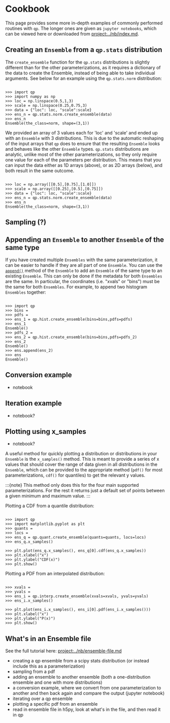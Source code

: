 # Cookbook

This page provides some more in-depth examples of commonly performed routines with `qp`. The longer ones are given as `jupyter notebooks`, which can be viewed here or downloaded from <project:../nb/index.md>.

## Creating an `Ensemble` from a `qp.stats` distribution

The `create_ensemble` function for the `qp.stats` distributions is slightly different than for the other parameterizations, as it requires a dictionary of the data to create the Ensemble, instead of being able to take individual arguments. See below for an example using the `qp.stats.norm` distribution:

```{doctest}

>>> import qp
>>> import numpy as np
>>> loc = np.linspace(0.5,1,3)
>>> scale = np.linspace(0.25,0.75,3)
>>> data = {"loc": loc, "scale":scale}
>>> ens_n = qp.stats.norm.create_ensemble(data)
>>> ens_n
Ensemble(the_class=norm, shape=(3,1))

```

We provided an array of 3 values each for 'loc' and 'scale' and ended up with an `Ensemble` with 3 distributions. This is due to the automatic reshaping of the input arrays that `qp` does to ensure that the resulting `Ensemble` looks and behaves like the other `Ensemble` types. `qp.stats` distributions are analytic, unlike most of the other parameterizations, so they only require one value for each of the parameters per distribution. This means that you can input the data either as 1D arrays (above), or as 2D arrays (below), and both result in the same outcome.

```{doctest}

>>> loc = np.array([[0.5],[0.75],[1.0]])
>>> scale = np.array([[0.25],[0.5],[0.75]])
>>> data = {"loc": loc, "scale":scale}
>>> ens_n = qp.stats.norm.create_ensemble(data)
>>> ens_n
Ensemble(the_class=norm, shape=(3,1))

```

## Sampling (?)

## Appending an `Ensemble` to another `Ensemble` of the same type

If you have created multiple `Ensembles` with the same parameterization, it can be easier to handle if they are all part of one `Ensemble`. You can use the [`append()`](#qp.Ensemble.append) method of the `Ensemble` to add an `Ensemble` of the same type to an existing `Ensemble`. This can only be done if the metadata for both `Ensembles` are the same. In particular, the coordinates (i.e. "xvals" or "bins") must be the same for both `Ensembles`. For example, to append two histogram `Ensembles` together:

```{doctest}

>>> import qp
>>> bins =
>>> pdfs =
>>> ens_1 = qp.hist.create_ensemble(bins=bins,pdfs=pdfs)
>>> ens_1
Ensemble()
>>> pdfs_2 =
>>> ens_2 = qp.hist.create_ensemble(bins=bins,pdfs=pdfs_2)
>>> ens_2
Ensemble()
>>> ens.append(ens_2)
>>> ens
Ensemble()

```

## Conversion example

- notebook

## Iteration example

- notebook?

## Plotting using x_samples

- notebook?

A useful method for quickly plotting a distribution or distributions in your `Ensemble` is the `x_samples()` method. This is meant to provide a series of x values that should cover the range of data given in all distributions in the `Ensemble`, which can be provided to the appropriate method (`pdf()` for most parameterizations, `cdf()` for quantiles) to get the relevant y values.

:::{note}
This method only does this for the four main supported parameterizations. For the rest it returns just a default set of points between a given minimum and maximum value.
:::

Plotting a CDF from a quantile distribution:

```{doctest}

>>> import qp
>>> import matplotlib.pyplot as plt
>>> quants =
>>> locs =
>>> ens_q = qp.quant.create_ensemble(quants=quants, locs=locs)
>>> ens_q.x_samples()

>>> plt.plot(ens_q.x_samples(), ens_q[0].cdf(ens_q.x_samples))
>>> plt.xlabel("x")
>>> plt.ylabel("CDF(x)")
>>> plt.show()

```

Plotting a PDF from an interpolated distribution:

```{doctest}

>>> xvals =
>>> yvals =
>>> ens_i = qp.interp.create_ensemble(xvals=xvals, yvals=yvals)
>>> ens_i.x_samples()

>>> plt.plot(ens_i.x_samples(), ens_i[0].pdf(ens_i.x_samples()))
>>> plt.xlabel("x")
>>> plt.ylabel("P(x)")
>>> plt.show()

```

## What's in an Ensemble file

See the full tutorial here: <project:../nb/ensemble-file.md>

- creating a qp ensemble from a scipy stats distribution (or instead include this as a parameterization)
- sampling from a pdf
- adding an ensemble to another ensemble (both a one-distribution ensemble and one with more distributions)
- a conversion example, where we convert from one parameterization to another and then back again and compare the output (jupyter notebook)
- iterating over a qp ensemble
- plotting a specific pdf from an ensemble
- read in ensemble file in h5py, look at what's in the file, and then read it in qp
